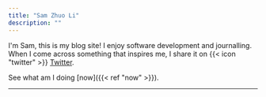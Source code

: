 ```yaml
---
title: "Sam Zhuo Li"
description: ""
---
```


<!-- {{< lead >}} 前端工程师（React & Tailwind） {{< /lead >}} -->

I'm Sam, this is my blog site!
I enjoy software development and journalling.
When I come across something that inspires me, I share it on {{< icon "twitter" >}} [Twitter](https://twitter.com/Sam_0627).

See what am I doing [now]({{< ref "now" >}}).

---